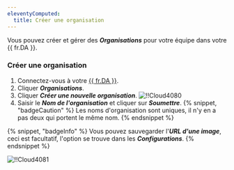 ```yaml
---
eleventyComputed:
  title: Créer une organisation
---
```

Vous pouvez créer et gérer des ***Organisations*** pour votre équipe dans votre {{ fr.DA }}.

### Créer une organisation

1. Connectez-vous à votre [{{ fr.DA }}](https://portal.devolutions.com/).
1. Cliquer ***Organisations***.
1. Cliquer ***Créer une nouvelle organisation***.
![!!Cloud4080](https://cdnweb.devolutions.net/docs/fr/cloud/Cloud4080.png)
1. Saisir le ***Nom de l'organisation*** et cliquer sur ***Soumettre***.
{% snippet, "badgeCaution" %}
Les noms d'organisation sont uniques, il n'y en a pas deux qui portent le même nom.
{% endsnippet %}

{% snippet, "badgeInfo" %}
Vous pouvez sauvegarder l'***URL d'une image***, ceci est facultatif, l'option se trouve dans les ***Configurations***.
{% endsnippet %}

![!!Cloud4081](https://cdnweb.devolutions.net/docs/fr/cloud/Cloud4081.png)
